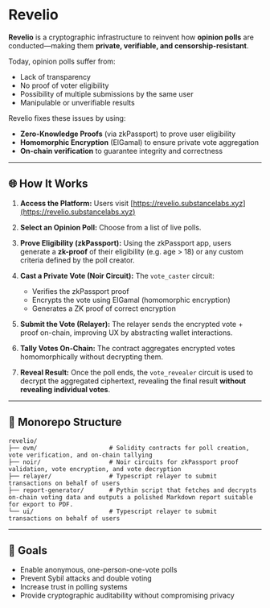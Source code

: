 # Revelio

**Revelio** is a cryptographic infrastructure to reinvent how **opinion polls** are conducted—making them **private, verifiable, and censorship-resistant**.

Today, opinion polls suffer from:

* Lack of transparency
* No proof of voter eligibility
* Possibility of multiple submissions by the same user
* Manipulable or unverifiable results

Revelio fixes these issues by using:

* **Zero-Knowledge Proofs** (via zkPassport) to prove user eligibility
* **Homomorphic Encryption** (ElGamal) to ensure private vote aggregation
* **On-chain verification** to guarantee integrity and correctness

---

## 🌐 How It Works

1. **Access the Platform:**
   Users visit [https://revelio.substancelabs.xyz](https://revelio.substancelabs.xyz)

2. **Select an Opinion Poll:**
   Choose from a list of live polls.

3. **Prove Eligibility (zkPassport):**
   Using the zkPassport app, users generate a **zk-proof** of their eligibility (e.g. age > 18) or any custom criteria defined by the poll creator.

4. **Cast a Private Vote (Noir Circuit):**
   The `vote_caster` circuit:

   * Verifies the zkPassport proof
   * Encrypts the vote using ElGamal (homomorphic encryption)
   * Generates a ZK proof of correct encryption

5. **Submit the Vote (Relayer):**
   The relayer sends the encrypted vote + proof on-chain, improving UX by abstracting wallet interactions.

6. **Tally Votes On-Chain:**
   The contract aggregates encrypted votes homomorphically without decrypting them.

7. **Reveal Result:**
   Once the poll ends, the `vote_revealer` circuit is used to decrypt the aggregated ciphertext, revealing the final result **without revealing individual votes**.

---

## 📁 Monorepo Structure

```
revelio/
├── evm/                    # Solidity contracts for poll creation, vote verification, and on-chain tallying
├── noir/                   # Noir circuits for zkPassport proof validation, vote encryption, and vote decryption
├── relayer/                # Typescript relayer to submit transactions on behalf of users
├── report-generator/       # Pythin script that fetches and decrypts on-chain voting data and outputs a polished Markdown report suitable for export to PDF.
└── ui/                     # Typescript relayer to submit transactions on behalf of users
```

---

## 🚀 Goals

* Enable anonymous, one-person-one-vote polls
* Prevent Sybil attacks and double voting
* Increase trust in polling systems
* Provide cryptographic auditability without compromising privacy